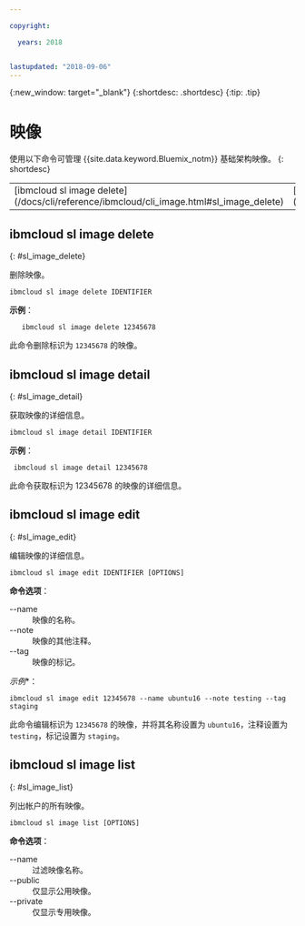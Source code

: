 ```yaml
---

copyright:

  years: 2018


lastupdated: "2018-09-06"
---
```


{:new_window: target="_blank"}
{:shortdesc: .shortdesc}
{:tip: .tip}

# 映像

使用以下命令可管理 {{site.data.keyword.Bluemix_notm}} 基础架构映像。
{: shortdesc}

<table summary="按字母顺序排序的 {{site.data.keyword.Bluemix_notm}} 基础架构映像命令（命令带有可获取命令更多信息的链接）">
 <tbody>
 <tr>
 <td>[ibmcloud sl image delete](/docs/cli/reference/ibmcloud/cli_image.html#sl_image_delete)</td>
 <td>[ibmcloud sl image detail](/docs/cli/reference/ibmcloud/cli_image.html#sl_image_detail)</td>
 <td>[ibmcloud sl image edit](/docs/cli/reference/ibmcloud/cli_image.html#sl_image_edit)</td>
 <td>[ibmcloud sl image list](/docs/cli/reference/ibmcloud/cli_image.html#sl_image_list)</td>
 </tr>
   </tbody>
 </table>

 ## ibmcloud sl image delete
{: #sl_image_delete}

删除映像。
```
ibmcloud sl image delete IDENTIFIER
```
**示例**：
```
   ibmcloud sl image delete 12345678
```
此命令删除标识为 `12345678` 的映像。



## ibmcloud sl image detail
{: #sl_image_detail}

获取映像的详细信息。
```
ibmcloud sl image detail IDENTIFIER
```
**示例**：
```
 ibmcloud sl image detail 12345678
```
此命令获取标识为 12345678 的映像的详细信息。



## ibmcloud sl image edit
{: #sl_image_edit}

编辑映像的详细信息。
```
ibmcloud sl image edit IDENTIFIER [OPTIONS]
```

<strong>命令选项</strong>：
<dl>
<dt>--name</dt>
<dd>映像的名称。</dd>
<dt>--note</dt>
<dd>映像的其他注释。</dd>
<dt>--tag</dt>
<dd>映像的标记。</dd>
</dl>

*示例**：
```  
ibmcloud sl image edit 12345678 --name ubuntu16 --note testing --tag staging
```
此命令编辑标识为 `12345678` 的映像，并将其名称设置为 `ubuntu16`，注释设置为 `testing`，标记设置为 `staging`。




## ibmcloud sl image list
{: #sl_image_list}

列出帐户的所有映像。
```
ibmcloud sl image list [OPTIONS]
```

<strong>命令选项</strong>：
<dl>
<dt>--name</dt>
<dd>过滤映像名称。</dd>
<dt>--public</dt>
<dd>仅显示公用映像。</dd>
<dt>--private</dt>
<dd>仅显示专用映像。</dd>
</dl>
